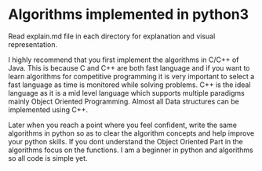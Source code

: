 # Algorithms implemented in python3 

Read explain.md file in each directory for explanation and visual representation.

I highly recommend that you first implement the algorithms in C/C++ of Java. This is because C and C++ are both fast language and if you want to learn algorithms for competitive programming it is very important to select a fast language as time is monitored while solving problems. C++ is the ideal language as it is a mid level language which supports multiple paradigms mainly Object Oriented Programming. Almost all Data structures can be implemented using C++. 

Later when you reach a point where you feel confident, write the same algorithms in python so as to clear the algorithm concepts and help improve your python skills.
If you dont understand the Object Oriented Part in the algorithms focus on the functions. I am a beginner in python and algorithms so all code is simple yet.
